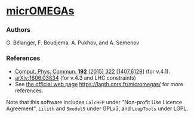 [micrOMEGAs](https://lapth.cnrs.fr/micromegas/)
=========

### Authors

  G. Bélanger, F. Boudjema, A. Pukhov, and A. Semenov

### References

* [Comput. Phys. Commun. **192** (2015) 322](http://dx.doi.org/10.1016/j.cpc.2015.03.003) [[1407.6129](http://arxiv.org/abs/1407.6129)] (for v.4.1).
* [arXiv:1606.03834](http://arxiv.org/abs/1606.03834) (for v.4.3 and LHC constraints)
* See [the official web page](https://lapth.cnrs.fr/micromegas/) https://lapth.cnrs.fr/micromegas/ for more references.

Note that this software includes `CalcHEP` under "Non-profit Use Licence Agreement", `Lilith` and `SmodelS` under GPLv3, and `LoopTools` under LGPL.
